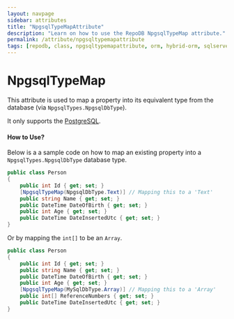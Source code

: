 ```yaml
---
layout: navpage
sidebar: attributes
title: "NpgsqlTypeMapAttribute"
description: "Learn on how to use the RepoDB NpgsqlTypeMap attribute."
permalink: /attribute/npgsqltypemapattribute
tags: [repodb, class, npgsqltypemapattribute, orm, hybrid-orm, sqlserver, sqlite, mysql, postgresql]
---
```


# NpgsqlTypeMap

This attribute is used to map a property into its equivalent type from the database (via `NpgsqlTypes.NpgsqlDbType`).

It only supports the [PostgreSQL](https://www.nuget.org/packages/RepoDb.PostgreSql).

#### How to Use?

Below is a a sample code on how to map an existing property into a `NpgsqlTypes.NpgsqlDbType` database type.

```csharp
public class Person
{
	public int Id { get; set; }
	[NpgsqlTypeMap(NpgsqlDbType.Text)] // Mapping this to a 'Text'
	public string Name { get; set; }
	public DateTime DateOfBirth { get; set; }
	public int Age { get; set; }
	public DateTime DateInsertedUtc { get; set; }
}
```

Or by mapping the `int[]` to be an `Array`.

```csharp
public class Person
{
	public int Id { get; set; }
	public string Name { get; set; }
	public DateTime DateOfBirth { get; set; }
	public int Age { get; set; }
	[NpgsqlTypeMap(MySqlDbType.Array)] // Mapping this to a 'Array'
	public int[] ReferenceNumbers { get; set; }
	public DateTime DateInsertedUtc { get; set; }
}
```